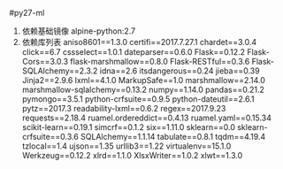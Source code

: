 #py27-ml

1. 依赖基础镜像 alpine-python:2.7
2. 依赖库列表
aniso8601==1.3.0
certifi==2017.7.27.1
chardet==3.0.4
click==6.7
cssselect==1.0.1
dateparser==0.6.0
Flask==0.12.2
Flask-Cors==3.0.3
flask-marshmallow==0.8.0
Flask-RESTful==0.3.6
Flask-SQLAlchemy==2.3.2
idna==2.6
itsdangerous==0.24
jieba==0.39
Jinja2==2.9.6
lxml==4.1.0
MarkupSafe==1.0
marshmallow==2.14.0
marshmallow-sqlalchemy==0.13.2
numpy==1.14.0
pandas==0.21.2
pymongo==3.5.1
python-crfsuite==0.9.5
python-dateutil==2.6.1
pytz==2017.3
readability-lxml==0.6.2
regex==2017.9.23
requests==2.18.4
ruamel.ordereddict==0.4.13
ruamel.yaml==0.15.34
scikit-learn==0.19.1
simcrf==0.1.2
six==1.11.0
sklearn==0.0
sklearn-crfsuite==0.3.6
SQLAlchemy==1.1.14
tabulate==0.8.1
tqdm==4.19.4
tzlocal==1.4
ujson==1.35
urllib3==1.22
virtualenv==15.1.0
Werkzeug==0.12.2
xlrd==1.1.0
XlsxWriter==1.0.2
xlwt==1.3.0

